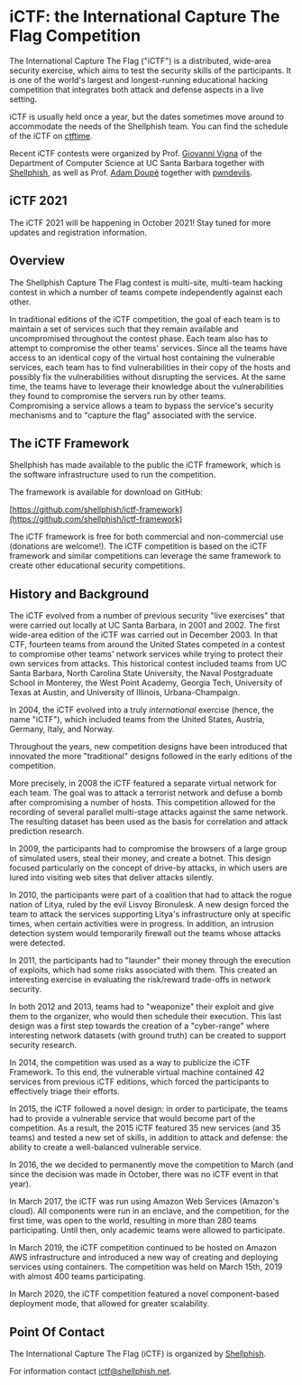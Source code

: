 # iCTF: the International Capture The Flag Competition

The International Capture The Flag ("iCTF") is a distributed, wide-area security exercise, which aims to test the security skills of the participants.
It is one of the world's largest and longest-running educational hacking competition that integrates both attack and defense aspects in a live setting.

iCTF is usually held once a year, but the dates sometimes move around to accommodate the needs of the Shellphish team. 
You can find the schedule of the iCTF on [ctftime](https://ctftime.org/ctf/5).

Recent iCTF contests were organized by Prof. [Giovanni Vigna](http://www.cs.ucsb.edu/~vigna/) of the Department of Computer Science at UC Santa Barbara together with [Shellphish](http://www.shellphish.net/), as well as Prof. [Adam Doupé](https://adamdoupe.com/) together with [pwndevils](http://pwndevils.com/).

iCTF 2021
---------

The iCTF 2021 will be happening in October 2021!
Stay tuned for more updates and registration information.

Overview
--------

The Shellphish Capture The Flag contest is multi-site, multi-team hacking contest in which a number of teams compete independently against each other.

In traditional editions of the iCTF competition, the goal of each team is to maintain a set of services such that they remain available and uncompromised throughout the contest phase. 
Each team also has to attempt to compromise the other teams' services. 
Since all the teams have access to an identical copy of the virtual host containing the vulnerable services, each team has to find vulnerabilities in their copy of the hosts and possibly fix the vulnerabilities without disrupting the services. 
At the same time, the teams have to leverage their knowledge about the vulnerabilities they found to compromise the servers run by other teams.  
Compromising a service allows a team to bypass the service's security mechanisms and to "capture the flag" associated with the service.

The iCTF Framework
------------------

Shellphish has made available to the public the iCTF framework, which is the software infrastructure used to run the competition.

The framework is available for download on GitHub:

[https://github.com/shellphish/ictf-framework](https://github.com/shellphish/ictf-framework)

The iCTF framework is free for both commercial and non-commercial use (donations are welcome!). 
The iCTF competition is based on the iCTF framework and similar competitions can leverage the same framework to create other educational security competitions.


History and Background
----------------------

The iCTF evolved from a number of previous security "live exercises" that were carried out locally at UC Santa Barbara, in 2001 and 2002. 
The first wide-area edition of the iCTF was carried out in December 2003.
In that CTF, fourteen teams from around the United States competed in a contest to compromise other teams' network services while trying to protect their own services from attacks. 
This historical contest included teams from UC Santa Barbara, North Carolina State University, the Naval Postgraduate School in Monterey, the West Point Academy, Georgia Tech, University of Texas at Austin, and University of Illinois, Urbana-Champaign.

In 2004, the iCTF evolved into a truly *international* exercise (hence, the name "iCTF"), which included teams from the United States, Austria, Germany, Italy, and Norway.

Throughout the years, new competition designs have been introduced that innovated the more "traditional" designs followed in the early editions of the competition.

More precisely, in 2008 the iCTF featured a separate virtual network for each team. 
The goal was to attack a terrorist network and defuse a bomb after compromising a number of hosts. 
This competition allowed for the recording of several parallel multi-stage attacks against the same network. 
The resulting dataset has been used as the basis for correlation and attack prediction research.

In 2009, the participants had to compromise the browsers of a large group of simulated users, steal their money, and create a botnet. 
This design focused particularly on the concept of drive-by attacks, in which users are lured into visiting web sites that deliver attacks silently.

In 2010, the participants were part of a coalition that had to attack the rogue nation of Litya, ruled by the evil Lisvoy Bironulesk. 
A new design forced the team to attack the services supporting Litya's infrastructure only at specific times, when certain activities were in progress. 
In addition, an intrusion detection system would temporarily firewall out the teams whose attacks were detected.

In 2011, the participants had to "launder" their money through the execution of exploits, which had some risks associated with them. 
This created an interesting exercise in evaluating the risk/reward trade-offs in network security.

In both 2012 and 2013, teams had to "weaponize" their exploit and give them to the organizer, who would then schedule their execution. 
This last design was a first step towards the creation of a "cyber-range" where interesting network datasets (with ground truth) can be created to support security research.

In 2014, the competition was used as a way to publicize the iCTF Framework. 
To this end, the vulnerable virtual machine contained 42 services from previous iCTF editions, which forced the participants to effectively triage their efforts.

In 2015, the iCTF followed a novel design: in order to participate, the teams had to provide a vulnerable service that would become part of the competition.
As a result, the 2015 iCTF featured 35 new services (and 35 teams) and tested a new set of skills, in addition to attack and defense: the ability to create a well-balanced vulnerable service.

In 2016, the we decided to permanently move the competition to March (and since the decision was made in October, there was no iCTF event in that year).

In March 2017, the iCTF was run using Amazon Web Services (Amazon's cloud). 
All components were run in an enclave, and the competition, for the first time, was open to the world, resulting in more than 280 teams participating.
Until then, only academic teams were allowed to participate.

In March 2019, the iCTF competition continued to be hosted on Amazon AWS infrastructure and introduced a new way of creating and deploying services using containers. 
The competition was held on March 15th, 2019 with almost 400 teams participating.

In March 2020, the iCTF competition featured a novel component-based deployment mode, that allowed for greater scalability.


Point Of Contact
----------------

The International Capture The Flag (iCTF) is organized by [Shellphish](https://shellphish.net).

For information contact [ictf@shellphish.net](mailto:ictf@shellphish.net).

